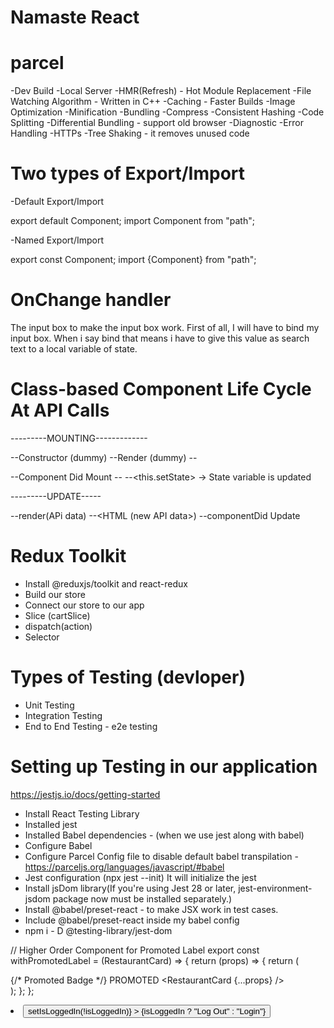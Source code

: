 # Namaste React

# parcel
-Dev Build
-Local Server
-HMR(Refresh) - Hot Module Replacement
-File Watching Algorithm - Written in C++
-Caching - Faster Builds
-Image Optimization
-Minification
-Bundling
-Compress
-Consistent Hashing
-Code Splitting
-Differential Bundling - support old browser
-Diagnostic
-Error Handling
-HTTPs
-Tree Shaking - it removes unused code

# Two types of Export/Import

-Default Export/Import

export default Component;
import Component from "path";

-Named Export/Import

export const Component;
import {Component} from "path";

# OnChange handler
The input box to make the input box work. First of all, I will have to bind my input box. When i say bind that means i have to give this value as search text to a local variable of state.

# Class-based Component Life Cycle At API Calls

---------MOUNTING-------------

--Constructor (dummy)
--Render (dummy)
  --<HTML Dummy >

--Component Did Mount
  --<API Call>
  --<this.setState> → State variable is updated

---------UPDATE-----

--render(APi data)
--<HTML (new API data>)
--componentDid Update

# Redux Toolkit
 - Install @reduxjs/toolkit and react-redux
 - Build our store
 - Connect our store to our app
 - Slice (cartSlice)
 - dispatch(action)
 - Selector

# Types of Testing (devloper)
 - Unit Testing
 - Integration Testing
 - End to End Testing - e2e testing

# Setting up Testing in our application
https://jestjs.io/docs/getting-started
 - Install React Testing Library
 - Installed jest
 - Installed Babel dependencies - (when we use jest along with babel)
 - Configure Babel 
 - Configure Parcel Config file to disable default babel transpilation - https://parceljs.org/languages/javascript/#babel
 - Jest configuration (npx jest --init) It will initialize the jest
 - Install jsDom library(If you're using Jest 28 or later, jest-environment-jsdom package now must be installed separately.)
 - Install @babel/preset-react - to make JSX work in test cases.
 - Include @babel/preset-react inside my babel config
 - npm i - D @testing-library/jest-dom



// Higher Order Component for Promoted Label
export const withPromotedLabel = (RestaurantCard) => {
  return (props) => {
    return (
      <div className="relative">
        {/* Promoted Badge */}
        <label className="absolute top-2 left-2 bg-black text-white text-xs font-bold px-2 py-1 rounded-md shadow-md">
          PROMOTED
        </label>
        <RestaurantCard {...props} />
      </div>
    );
  };
}; 

<li>
  <button
    className={`ml-4 px-4 py-2 rounded-lg transition shadow-md ${
      isLoggedIn
        ? "bg-red-500 text-white hover:bg-red-600"
        : "bg-green-500 text-white hover:bg-green-600"
    }`}
    onClick={() => setIsLoggedIn(!isLoggedIn)}
  >
    {isLoggedIn ? "Log Out" : "Login"}
  </button>
</li>